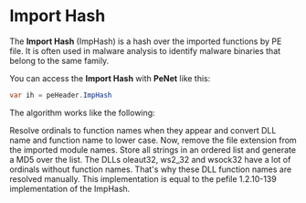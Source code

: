 # Import Hash

The **Import Hash** (ImpHash) is a hash over the imported functions by PE file. It is often used in malware analysis to identify malware binaries that belong to the same family.

You can access the **Import Hash** with **PeNet** like this:

```csharp
var ih = peHeader.ImpHash
```

The algorithm works like the following:

Resolve ordinals to function names when they appear and convert DLL name and function name to lower case. Now, remove the file extension from the imported module names. Store all strings in an ordered list and generate a MD5 over the list. The DLLs oleaut32, ws2_32 and wsock32 have a lot of ordinals without function names. That's why these DLL function names are resolved manually. This implementation is equal to the pefile 1.2.10-139 implementation of the ImpHash.